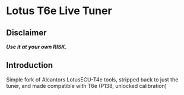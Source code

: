 # Lotus T6e Live Tuner

## Disclaimer

***Use it at your own RISK.***

## Introduction

Simple fork of Alcantors LotusECU-T4e tools, stripped back to just the tuner, and made compatible with T6e (P138, unlocked calibration)
